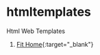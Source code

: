 # htmltemplates
Html Web Templates
1. [Fit Home](https://sreenivas7463.github.io/htmltemplates/fithome.html){:target="_blank"}

